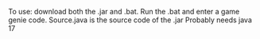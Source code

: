 To use: download both the .jar and .bat. Run the .bat and enter a game genie code.
Source.java is the source code of the .jar
Probably needs java 17
